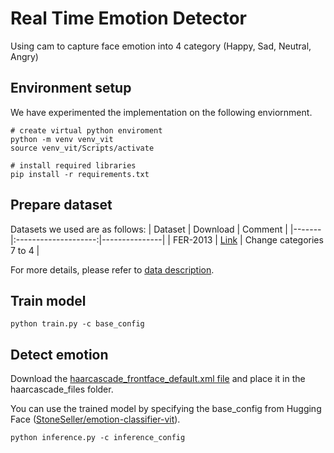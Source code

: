 <h1 >Real Time Emotion Detector</h1>
Using cam to capture face emotion into 4 category (Happy, Sad, Neutral, Angry)

## Environment setup

We have experimented the implementation on the following enviornment.

```
# create virtual python enviroment
python -m venv venv_vit
source venv_vit/Scripts/activate

# install required libraries
pip install -r requirements.txt
```

## Prepare dataset

Datasets we used are as follows:
| Dataset | Download | Comment |
|-------|:--------------------:|---------------|
| FER-2013 | [Link](https://www.kaggle.com/datasets/msambare/fer2013) | Change categories 7 to 4 |

For more details, please refer to [data description](/data/README.md).

## Train model

```
python train.py -c base_config
```

## Detect emotion

Download the [haarcascade_frontface_default.xml file](https://github.com/opencv/opencv/tree/master/data/haarcascades) and place it in the haarcascade_files folder.

You can use the trained model by specifying the base_config from Hugging Face ([StoneSeller/emotion-classifier-vit](https://huggingface.co/StoneSeller/emotion-classifier-vit)).

```
python inference.py -c inference_config
```
